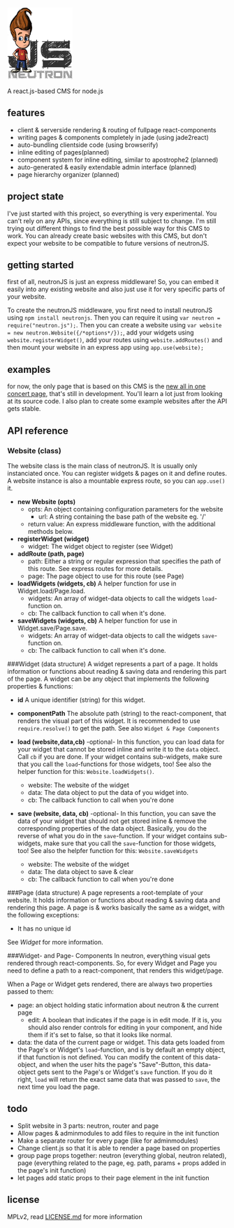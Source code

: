 ![NeutronJS](neutron.fw.png "NeutronJS")

A react.js-based CMS for node.js

features
--------
- client & serverside rendering & routing of fullpage react-components
- writing pages & components completely in jade (using jade2react)
- auto-bundling clientside code (using browserify)
- inline editing of pages(planned)
- component system for inline editing, similar to apostrophe2 (planned)
- auto-generated & easily extendable admin interface (planned)
- page hierarchy organizer (planned)

project state
-------------
I've just started with this project, so everything is very experimental. You can't rely on any APIs, since everything is still subject to change. I'm still trying out different things to find the best possible way for this CMS to work. You can already create basic websites with this CMS, but don't expect your website to be compatible to future versions of neutronJS.

getting started
---------------
first of all, neutronJS is just an express middleware! So, you can embed it easily into any existing website and also just use it for very specific parts of your website.

To create the neutronJS middleware, you first need to install neutronJS using `npm install neutronjs`. Then you can require it using `var neutron = require("neutron.js");`. Then you can create a website using `var website = new neutron.Website({/*options*/});`, add your widgets using `website.registerWidget()`, add your routes using `website.addRoutes()` and then mount your website in an express app using `app.use(website);`

examples
--------
for now, the only page that is based on this CMS is the [new all in one concert page](https://github.com/all-in-one-concert/website), that's still in development. You'll learn a lot just from looking at its source code. I also plan to create some example websites after the API gets stable.

API reference
-------------

### Website (class)
The website class is the main class of neutronJS. It is usually only instanciated once. You can register widgets & pages on it and define routes. A website instance is also a mountable express route, so you can `app.use()` it.
- **new Website (opts)**
    - opts: An object containing configuration parameters for the website
        - url: A string containing the base path of the website eg. '/'
    - return value: An express middleware function, with the additional methods below.
- **registerWidget (widget)**
    - widget: The widget object to register (see Widget)
- **addRoute (path, page)**
    - path: Either a string or regular expression that specifies the path of this route.
      See express routes for more details.
    - page: The page object to use for this route (see Page)
- **loadWidgets (widgets, cb)** A helper function for use in Widget.load/Page.load.
    - widgets: An array of widget-data objects to call the widgets `load`-function on.
    - cb: The callback function to call when it's done.
- **saveWidgets (widgets, cb)** A helper function for use in Widget.save/Page.save.
    - widgets: An array of widget-data objects to call the widgets `save`-function on.
    - cb: The callback function to call when it's done.

###Widget (data structure)
A widget represents a part of a page. It holds information or functions about reading & saving data and rendering this part of the page. A widget can be any object that implements the following properties & functions:

- **id** A unique identifier (string) for this widget.

- **componentPath** The absolute path (string) to the react-component, that renders the visual part of this widget. It is recommended to use `require.resolve()` to get the path. See also `Widget & Page Components`

- **load (website,data,cb)** -optional-
In this function, you can load data for your widget that cannot be stored inline and write it to the `data` object. Call `cb` if you are done. If your widget contains sub-widgets, make sure that you call the `load`-functions for those widgets, too! See also the helper function for this: `Website.loadWidgets()`.
    - website: The website of the widget
    - data: The data object to put the data of you widget into.
    - cb: The callback function to call when you're done

- **save (website, data, cb)** -optional-
In this function, you can save the data of your widget that should not get stored inline & remove the corresponding properties of the data object. Basically, you do the reverse of what you do in the `save`-function. If your widget contains sub-widgets, make sure that you call the `save`-function for those widgets, too! See also the helpfer function for this: `Website.saveWidgets`
    - website: The website of the widget
    - data: The data object to save & clear
    - cb: The callback function to call when you're done

###Page (data structure)
A page represents a root-template of your website. It holds information or functions about reading & saving data and rendering this page. A page is & works basically the same as a widget, with the following exceptions:
- It has no unique id

See *Widget* for more information.

###Widget- and Page- Components
In neutron, everything visual gets rendered through react-components. So, for every Widget and Page you need to define a path to a react-component, that renders this widget/page.

When a Page or Widget gets rendered, there are always two properties passed to them:
- page: an object holding static information about neutron & the current page
    - edit: A boolean that indicates if the page is in edit mode. If it is, you should also render controls for editing in your component, and hide them if it's set to false, so that it looks like normal.
- data: the data of the current page or widget. This data gets loaded from the Page's or Widget's `load`-function, and is by default an empty object, if that function is not defined. You can modify the content of this data-object, and when the user hits the page's "Save"-Button, this data-object gets sent to the Page's or Widget's `save` function. If you do it right, `load` will return the exact same data that was passed to `save`, the next time you load the page.

todo
----
- Split website in 3 parts: neutron, router and page
- Allow pages & adminmodules to add files to require in the init function
- Make a separate router for every page (like for adminmodules)
- Change client.js so that it is able to render a page based on properties
- group page props together: neutron (everything global, neutron related), page (everything related to the page, eg. path, params + props added in the page's init function)
- let pages add static props to their page element in the init function

license
-------
MPLv2, read [LICENSE.md](./LICENSE.md) for more information
